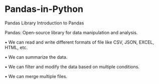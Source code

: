# Pandas-in-Python
Pandas Library
Introduction to Pandas

Pandas: Open-source library for data manipulation and analysis.

•	We can read and write different formats of file like CSV, JSON, EXCEL, HTML, etc.

•	We can summarize the data.

•	We can filter and modify the data based on multiple conditions.

•	We can merge multiple files.

